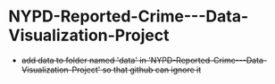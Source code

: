 # NYPD-Reported-Crime---Data-Visualization-Project

- ~~add data to folder named 'data' in 'NYPD-Reported-Crime---Data-Visualization-Project' so that github can ignore it~~
